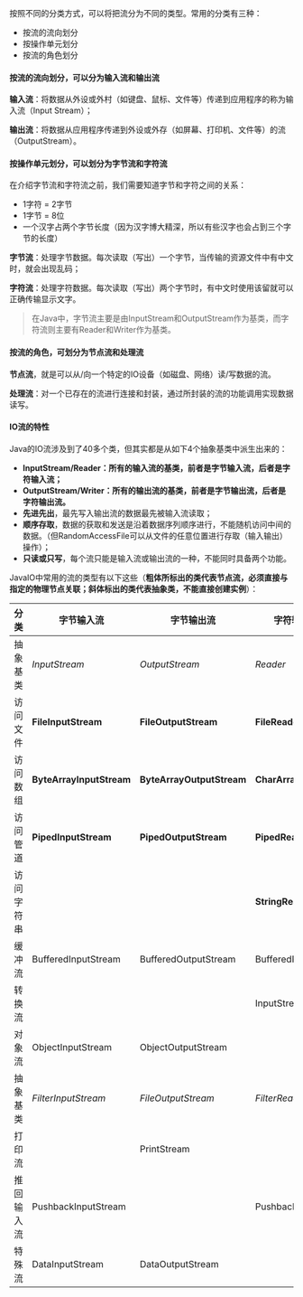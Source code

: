 按照不同的分类方式，可以将把流分为不同的类型。常用的分类有三种：

- 按流的流向划分
- 按操作单元划分
- 按流的角色划分



####  按流的流向划分，可以分为输入流和输出流

**输入流**：将数据从外设或外村（如键盘、鼠标、文件等）传递到应用程序的称为输入流（Input Stream）；

**输出流**：将数据从应用程序传递到外设或外存（如屏幕、打印机、文件等）的流（OutputStream）。



#### 按操作单元划分，可以划分为字节流和字符流

在介绍字节流和字符流之前，我们需要知道字节和字符之间的关系：

- 1字符 = 2字节
- 1字节 = 8位
- 一个汉字占两个字节长度（因为汉字博大精深，所以有些汉字也会占到三个字节的长度）

**字节流**：处理字节数据。每次读取（写出）一个字节，当传输的资源文件中有中文时，就会出现乱码；

**字符流**：处理字符数据。每次读取（写出）两个字节时，有中文时使用该留就可以正确传输显示文字。



> 在Java中，字节流主要是由InputStream和OutputStream作为基类，而字符流则主要有Reader和Writer作为基类。



####  按流的角色，可划分为节点流和处理流

**节点流**，就是可以从/向一个特定的IO设备（如磁盘、网络）读/写数据的流。

**处理流**：对一个已存在的流进行连接和封装，通过所封装的流的功能调用实现数据读写。



#### IO流的特性

Java的IO流涉及到了40多个类，但其实都是从如下4个抽象基类中派生出来的：

- **InputStream/Reader：所有的输入流的基类，前者是字节输入流，后者是字符输入流；**
- **OutputStream/Writer：所有的输出流的基类，前者是字节输出流，后者是字符输出流。**
- **先进先出**，最先写入输出流的数据最先被输入流读取；
- **顺序存取**，数据的获取和发送是沿着数据序列顺序进行，不能随机访问中间的数据。（但RandomAccessFile可以从文件的任意位置进行存取（输入输出）操作）；
- **只读或只写**，每个流只能是输入流或输出流的一种，不能同时具备两个功能。



JavaIO中常用的流的类型有以下这些（**粗体所标出的类代表节点流，必须直接与指定的物理节点关联；斜体标出的类代表抽象类，不能直接创建实例**）：





| **分类**   | **字节输入流**           | **字节输出流**            | **字符输入流**      | **字符输出流**      |
| ---------- | ------------------------ | ------------------------- | ------------------- | ------------------- |
| 抽象基类   | *InputStream*            | *OutputStream*            | *Reader*            | *Writer*            |
| 访问文件   | **FileInputStream**      | **FileOutputStream**      | **FileReader**      | **FileWriter**      |
| 访问数组   | **ByteArrayInputStream** | **ByteArrayOutputStream** | **CharArrayReader** | **CharArrayWriter** |
| 访问管道   | **PipedInputStream**     | **PipedOutputStream**     | **PipedReader**     | **PipedWriter**     |
| 访问字符串 |                          |                           | **StringReader**    | **StringWriter**    |
| 缓冲流     | BufferedInputStream      | BufferedOutputStream      | BufferedReader      | BufferedWriter      |
| 转换流     |                          |                           | InputStreamReader   | OutputStreamWriter  |
| 对象流     | ObjectInputStream        | ObjectOutputStream        |                     |                     |
| 抽象基类   | *FilterInputStream*      | *FileOutputStream*        | *FilterReader*      | *FilterWriter*      |
| 打印流     |                          | PrintStream               |                     | PrintWriter         |
| 推回输入流 | PushbackInputStream      |                           | PushbackReader      |                     |
| 特殊流     | DataInputStream          | DataOutputStream          |                     |                     |
